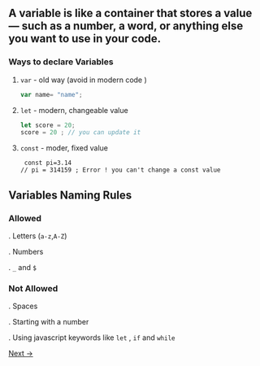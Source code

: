 ## A variable is like a container that stores a value — such as a number, a word, or anything else you want to use in your code.


### Ways to declare Variables 
1. `var` - old way (avoid in modern code )
   
   ```js
   var name= "name";
   ```

2. `let` - modern, changeable value

   ```js
   let score = 20;
   score = 20 ; // you can update it
   ```
3. `const` - moder, fixed value
   ```
    const pi=3.14
   // pi = 314159 ; Error ! you can't change a const value
    ```
 ## Variables Naming Rules
 
### Allowed 

. Letters (`a-z`,`A-Z`)

. Numbers 

. `_` and `$`

### Not Allowed

. Spaces

. Starting with a number 

. Using javascript keywords like `let` , ` if ` and `while`

[Next ->](#)
